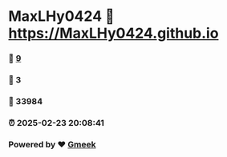 # MaxLHy0424 :link: https://MaxLHy0424.github.io 
### :page_facing_up: [9](https://MaxLHy0424.github.io/tag.html) 
### :speech_balloon: 3 
### :hibiscus: 33984 
### :alarm_clock: 2025-02-23 20:08:41 
### Powered by :heart: [Gmeek](https://github.com/Meekdai/Gmeek)
